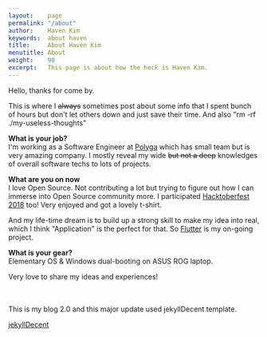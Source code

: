 ```yaml
---
layout:    page
permalink: "/about"
author:    Haven Kim
keywords:  about haven
title:     About Haven Kim
menutitle: About
weight:    90
excerpt:   This page is about how the heck is Haven Kim.
---
```

<script async defer src="https://buttons.github.io/buttons.js"></script>

Hello, thanks for come by.

This is where I <s>always</s> sometimes post about some info that I spent bunch of hours but don't let others down and just save their time. And also "rm -rf ./my-useless-thoughts"

**What is your job?**<br/>
I'm working as a Software Engineer at [Polyga](https://www.polyga.com) which has small team but is very amazing company. I mostly reveal my wide <s>but not a deep</s> knowledges of overall software techs to lots of projects.

**What are you on now**<br/>
I love Open Source. Not contributing a lot but trying to figure out how I can immerse into Open Source community more. I participated [Hacktoberfest 2018](https://hacktoberfest.digitalocean.com) too! Very enjoyed and got a lovely t-shirt.

And my life-time dream is to build up a strong skill to make my idea into real, which I think "Application" is the perfect for that. So [Flutter](https://github.com/flutter/flutter) is my on-going project.

**What is your gear?**<br/>
Elementary OS & Windows dual-booting on ASUS ROG laptop.

Very love to share my ideas and experiences!


<br/>
<br/>This is my blog 2.0 and this major update used jekyllDecent template.
<p class="github-button-container">
<a class="github-button" href="https://github.com/jwillmer/jekyllDecent" data-size="large" data-show-count="true" aria-label="Star jwillmer/jekyllDecent on GitHub">jekyllDecent</a>
</p>
